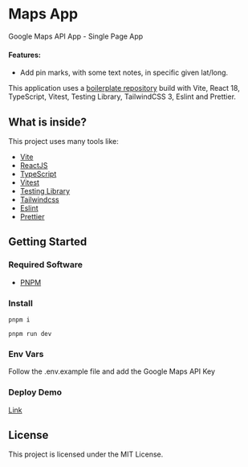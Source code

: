 
# Maps App

Google Maps API App - Single Page App

#### Features:

- Add pin marks, with some text notes, in specific given lat/long.

This application uses a [boilerplate repository](https://github.com/joaopaulomoraes/reactjs-vite-tailwindcss-boilerplate) build with Vite, React 18, TypeScript, Vitest, Testing Library, TailwindCSS 3, Eslint and Prettier.

## What is inside?

This project uses many tools like:

- [Vite](https://vitejs.dev)
- [ReactJS](https://reactjs.org)
- [TypeScript](https://www.typescriptlang.org)
- [Vitest](https://vitest.dev)
- [Testing Library](https://testing-library.com)
- [Tailwindcss](https://tailwindcss.com)
- [Eslint](https://eslint.org)
- [Prettier](https://prettier.io)

## Getting Started

### Required Software

- [PNPM](https://pnpm.io/pt/)

### Install

```
pnpm i

pnpm run dev
```

### Env Vars

Follow the .env.example file and add the Google Maps API Key

### Deploy Demo

[Link](https://maps-app-az1nn.netlify.app/)

## License

This project is licensed under the MIT License.
